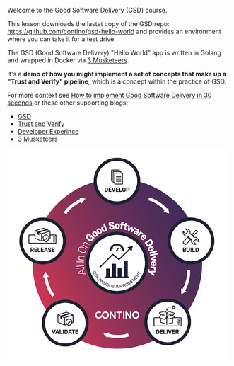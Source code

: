 Welcome to the Good Software Delivery (GSD) course.

This lesson downloads the lastet copy of the GSD repo: https://github.com/contino/gsd-hello-world and provides an environment where you can take it for a test drive.

The GSD (Good Software Delivery) "Hello World" app is written in Golang and wrapped in Docker via [3 Musketeers](https://3musketeers.io/).

It's a **demo of how you might implement a set of concepts that make up a "Trust and Verify" pipeline**, which is a concept within the practice of GSD.

For more context see [How to implement Good Software Delivery in 30 seconds](https://medium.com/@drew.khoury/how-to-implement-good-software-delivery-in-30-seconds-72d13ad4a296) or these other supporting blogs:

- [GSD](https://medium.com/@drew.khoury/how-cloud-transformation-at-scale-can-enable-good-software-delivery-4a6645d4c570)
- [Trust and Verify](https://medium.com/@drew.khoury/good-software-delivery-trust-and-verify-ced74fa04b39)
- [Developer Experince](https://medium.com/@drew.khoury/optimizing-for-dx-the-developer-experience-f37fe168642d)
- [3 Musketeers](https://medium.com/@drew.khoury/3-musketeers-for-an-epic-developer-experience-8676ddaf33b2)

![GSD Logo](./assets/gsd-logo.png)
